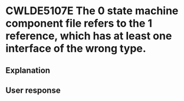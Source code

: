 # CWLDE5107E The 0 state machine component file refers to the 1 reference, which has at least one interface of the wrong type.

## Explanation

## User response